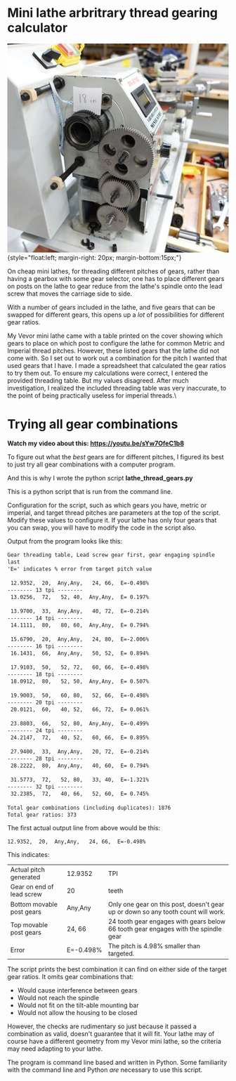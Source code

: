 # Mini lathe arbritrary thread gearing calculator

![](img/18tpi_gears.jpg){style="float:left; margin-right: 20px; margin-bottom:15px;"}

On cheap mini lathes, for threading different pitches of gears, rather
than having a gearbox with some gear selector, one has to place
different gears on posts on the lathe to gear reduce from the lathe\'s
spindle onto the lead screw that moves the carriage side to side.

With a number of gears included in the lathe, and five gears that can
be swapped for different gears, this opens up a *lot* of possibilities
for different gear ratios.

My Vevor mini lathe came with a table printed on the cover showing
which gears to place on which post to configure the lathe for common
Metric and Imperial thread pitches. However, these listed gears that
the lathe did not come with. So I set out to work out a combination
for the pitch I wanted that used gears that I have. I made a
spreadsheet that calculated the gear ratios to try them out. To ensure
my calculations were correct, I entered the provided threading
table. But my values disagreed. After much investigation, I realized
the included threading table was very inaccurate, to the point of
being practically useless for imperial threads.\

# Trying all gear combinations

**Watch my video about this: <https://youtu.be/sYw7OfeC1b8>**

To figure out what the *best* gears are for different pitches, I
figured its best to just try all gear combinations with a computer
program.

And this is why I wrote the python script **lathe_thread_gears.py**

This is a python script that is run from the command line.

Configuration for the script, such as which gears you have, metric or
imperial, and target thread pitches are parameters at the top of the
script. Modify these values to configure it. If your lathe has only
four gears that you can swap, you will have to modify the code in the
script also.

Output from the program looks like this:

    Gear threading table, Lead screw gear first, gear engaging spindle last
    'E=' indicates % error from target pitch value

     12.9352,  20,  Any,Any,   24, 66,  E=-0.498%
    -------- 13 tpi --------
     13.0256,  72,   52, 40,  Any,Any,  E= 0.197%

     13.9700,  33,  Any,Any,   40, 72,  E=-0.214%
    -------- 14 tpi --------
     14.1111,  80,   80, 60,  Any,Any,  E= 0.794%

     15.6790,  20,  Any,Any,   24, 80,  E=-2.006%
    -------- 16 tpi --------
     16.1431,  66,  Any,Any,   50, 52,  E= 0.894%

     17.9103,  50,   52, 72,   60, 66,  E=-0.498%
    -------- 18 tpi --------
     18.0912,  80,   52, 50,  Any,Any,  E= 0.507%

     19.9003,  50,   60, 80,   52, 66,  E=-0.498%
    -------- 20 tpi --------
     20.0121,  60,   40, 52,   66, 72,  E= 0.061%

     23.8803,  66,   52, 80,  Any,Any,  E=-0.499%
    -------- 24 tpi --------
     24.2147,  72,   40, 52,   60, 66,  E= 0.895%

     27.9400,  33,  Any,Any,   20, 72,  E=-0.214%
    -------- 28 tpi --------
     28.2222,  80,  Any,Any,   40, 60,  E= 0.794%

     31.5773,  72,   52, 80,   33, 40,  E=-1.321%
    -------- 32 tpi --------
     32.2385,  72,   40, 66,   52, 60,  E= 0.745%

    Total gear combinations (including duplicates): 1876
    Total gear ratios: 373

The first actual output line from above would be this:

    12.9352,  20,  Any,Any,   24, 66,  E=-0.498%

This indicates:

|                           |            |                                   |
|---------------------------|------------|-----------------------------------|
| Actual pitch generated    | 12.9352    | TPI |
| Gear on end of lead screw | 20         | teeth |
| Bottom movable post gears | Any,Any    | Only one gear on this post, doesn\'t gear up or down so any tooth count will work. |
| Top movable post gears    | 24, 66     | 24 tooth gear engages with gears below 66 tooth gear engages with the spindle gear |
| Error                     | E=-0.498%  | The pitch is 4.98% smaller than targeted. |

The script prints the best combination it can find on either side of the
target gear ratios. It omits gear combinations that:

* Would cause interference between gears
* Would not reach the spindle
* Would not fit on the tilt-able mounting bar
* Would not allow the housing to be closed

However, the checks are rudimentary so just because it passed a
combination as valid, doesn\'t guarantee that it will fit. Your lathe
may of course have a different geometry from my Vevor mini lathe, so
the criteria may need adapting to your lathe.

The program is command line based and written in Python. Some
familiarity with the command line and Python *are* necessary to use
this script.

